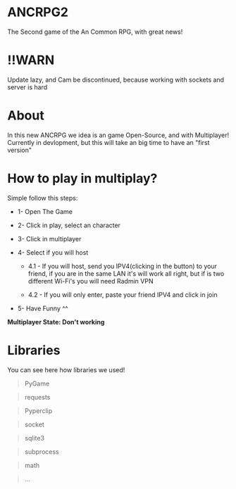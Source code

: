# ANCRPG2
The Second game of the An Common RPG, with great news!

# ‼️WARN

Update lazy, and Cam be discontinued, because working with sockets and server is hard

# About
In this new ANCRPG we idea is an game Open-Source, and with Multiplayer!
Currently in devlopment, but this will take an big time to have an "first version"

# How to play in multiplay?
Simple follow this steps:

- 1- Open The Game

- 2- Click in play, select an character

- 3- Click in multiplayer

- 4- Select if you will host

   - 4.1 - If you will host, send you IPV4(clicking in the button) to your friend, if you are in the same LAN it's will work all right, but if is two different Wi-Fi's you will need Radmin VPN
  
   - 4.2 - If you will only enter, paste your friend IPV4 and click in join
  
- 5- Have Funny ^^

**Multiplayer State: Don't working**

# Libraries
You can see here how libraries we used!

> PyGame

> requests

> Pyperclip

> socket

> sqlite3

> subprocess

> math

> ...
